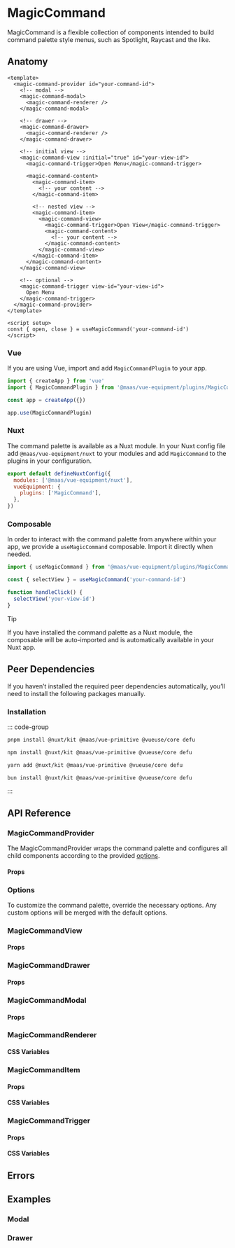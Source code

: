 # MagicCommand

MagicCommand is a flexible collection of components intended to build command palette style menus, such as Spotlight, Raycast and the like.

<component-preview src="./demo/DefaultDemo.vue"/>

<!--@include: @/apps/docs/src/content/snippets/overview.md-->

## Anatomy

```vue
<template>
  <magic-command-provider id="your-command-id">
    <!-- modal -->
    <magic-command-modal>
      <magic-command-renderer />
    </magic-command-modal>

    <!-- drawer -->
    <magic-command-drawer>
      <magic-command-renderer />
    </magic-command-drawer>

    <!-- initial view -->
    <magic-command-view :initial="true" id="your-view-id">
      <magic-command-trigger>Open Menu</magic-command-trigger>

      <magic-command-content>
        <magic-command-item>
          <!-- your content -->
        </magic-command-item>

        <!-- nested view -->
        <magic-command-item>
          <magic-command-view>
            <magic-command-trigger>Open View</magic-command-trigger>
            <magic-command-content>
              <!-- your content -->
            </magic-command-content>
          </magic-command-view>
        </magic-command-item>
      </magic-command-content>
    </magic-command-view>

    <!-- optional -->
    <magic-command-trigger view-id="your-view-id">
      Open Menu
    </magic-command-trigger>
  </magic-command-provider>
</template>

<script setup>
const { open, close } = useMagicCommand('your-command-id')
</script>
```

<!--@include: @/apps/docs/src/content/snippets/installation.md-->

### Vue

If you are using Vue, import and add `MagicCommandPlugin` to your app.

```js
import { createApp } from 'vue'
import { MagicCommandPlugin } from '@maas/vue-equipment/plugins/MagicCommand'

const app = createApp({})

app.use(MagicCommandPlugin)
```

### Nuxt

The command palette is available as a Nuxt module. In your Nuxt config file add `@maas/vue-equipment/nuxt` to your modules and add `MagicCommand` to the plugins in your configuration.

```js
export default defineNuxtConfig({
  modules: ['@maas/vue-equipment/nuxt'],
  vueEquipment: {
    plugins: ['MagicCommand'],
  },
})
```

### Composable

In order to interact with the command palette from anywhere within your app, we provide a `useMagicCommand` composable. Import it directly when needed.

```js
import { useMagicCommand } from '@maas/vue-equipment/plugins/MagicCommand'

const { selectView } = useMagicCommand('your-command-id')

function handleClick() {
  selectView('your-view-id')
}
```

> [!TIP]
> If you have installed the command palette as a Nuxt module, the composable will be auto-imported and is automatically available in your Nuxt app.

## Peer Dependencies

If you haven’t installed the required peer dependencies automatically, you’ll need to install the following packages manually.

<ProseTable
  :columns="[
    { label: 'Package'},
  ]"
  :rows="[
    {
      items: [
        {
          label: '[@nuxt/kit](https://www.npmjs.com/package/@nuxt/kit)'
        }
      ]
    },
    {
      items: [
        {
          label: '[@maas/vue-primitive](https://www.npmjs.com/package/@maas/vue-primitive)'
        }
      ]
    },
    {
      items: [
        {
          label: '[@vueuse/core](https://www.npmjs.com/package/@vueuse/core)'
        }
      ]
    },
     {
      items: [
        {
          label: '[defu](https://www.npmjs.com/package/defu)'
        }
      ]
    },
  ]"
/>

### Installation

::: code-group

```sh [pnpm]
pnpm install @nuxt/kit @maas/vue-primitive @vueuse/core defu
```

```sh [npm]
npm install @nuxt/kit @maas/vue-primitive @vueuse/core defu
```

```sh [yarn]
yarn add @nuxt/kit @maas/vue-primitive @vueuse/core defu
```

```sh [bun]
bun install @nuxt/kit @maas/vue-primitive @vueuse/core defu
```

:::

## API Reference

### MagicCommandProvider

The MagicCommandProvider wraps the command palette and configures all child components according to the provided [options](#options).

#### Props

<ProseTable 
  :columns="[
    { label: 'Prop' },
    { label: 'Type' },
    { label: 'Required' }
  ]"
  :rows="[
    {
      items: [
        {
          label: 'id',
          description: 'Providing an id is required. Can either be a string or a ref.'
        },
        {
          label: 'MaybeRef\<string\>',
          escape: true
        },
        {
          label: 'true'
        }
      ]
    },
    {
      items: [
        {
          label: 'asChild',
          description: 'Prevent the component from rendering and pass all functionality to a child element.'
        },
        {
          label: 'boolean'
        },
        {
          label: 'false'
        }
      ]
    },
    {
      items: [
        {
          label: 'options',
          description: 'Refer to the [options table](#options) for details.'
        },
        {
          label: 'MagicMenuOptions'
        },
        {
          label: 'false'
        }
      ]
    },
  ]"
/>

### Options

To customize the command palette, override the necessary options. Any custom options will be merged with the default options.

<ProseTable
:columns="[
{ label: 'Option' },
{ label: 'Type' },
{ label: 'Default' }
]"
:rows="[
  {
    items: [
      {
        label: 'debug',
        description: 'Set to true to get verbose error logs.',
      },
      { label: 'boolean' },
      { label: 'false' },
    ],
  },
  {
    items: [
      {
        label: 'transition.content',
        description: 'Override the transition name of the command content.',
      },
      { label: 'string' },
      { label: 'magic-command-content' },
    ],
  },
  {
    items: [
      {
        label: 'keyListener.open',
        description: 'Key combinations that will open the command menu.',
      },
      { label: 'string[] | false' },
      { label: '[\'Cmd+k\', \'Ctrl+k\']' },
    ],
  },
  {
    items: [
      {
        label: 'keyListener.close',
        description: 'Key combinations that will close the command menu.',
      },
      { label: 'string[] | false' },
      { label: '[\'Escape\']' },
    ],
  },
  {
    items: [
      {
        label: 'keyListener.next',
        description: 'Key combinations that will select the next item.',
      },
      { label: 'string[] | false' },
      { label: '[\'ArrowDown\']' },
    ],
  },
  {
    items: [
      {
        label: 'keyListener.prev',
        description: 'Key combinations that will select the previous item.',
      },
      { label: 'string[] | false' },
      { label: '[\'ArrowUp\']' },
    ],
  },
  {
    items: [
      {
        label: 'keyListener.enter',
        description:
          'Key combinations that will trigger `MagicCommandTrigger` when active.',
      },
      { label: 'string[] | false' },
      { label: '[\'Enter\']' },
    ],
  },
  {
    items: [
      {
        label: 'loop',
        description:
          'Whether to loop through items when reaching the end of the list.',
      },
      { label: 'boolean' },
      { label: 'false' },
    ],
  },
]"
/>

### MagicCommandView

#### Props

<ProseTable 
  :columns="[
    { label: 'Prop' },
    { label: 'Type' },
    { label: 'Required' }
  ]"
  :rows="[
    {
      items: [
        {
          label: 'id',
          description: 'Providing an id is optional. Neccessary for interacting with the view through `useMagicCommand`.'
        },
        {
          label: 'MaybeRef\<string\>',
          escape: true
        },
        {
          label: 'false'
        }
      ]
    },
    {
      items: [
        {
          label: 'initial',
          description: 'When set to `true` this view will be visible when opening the command palette.'
        },
       {
          label: 'boolean'
        },
        {
          label: 'false'
        }
      ]
    },
  ]"
/>

### MagicCommandDrawer

#### Props

<ProseTable 
  :columns="[
    { label: 'Prop' },
    { label: 'Type' },
    { label: 'Required' }
  ]"
  :rows="[
    {
      items: [
        {
          label: 'Options',
          description: 'Refer to the MagicDrawer [options table](/plugins/MagicDrawer#options) for details. '
        },
        {
          label: 'MagicCommandDrawerOptions',
        },
        {
          label: 'false'
        }
      ]
    }
  ]"
/>

### MagicCommandModal

#### Props

<ProseTable 
  :columns="[
    { label: 'Prop' },
    { label: 'Type' },
    { label: 'Required' }
  ]"
  :rows="[
    {
      items: [
        {
          label: 'Options',
          description: 'Refer to the MagicModal [options table](/plugins/MagicModal#options) for details. '
        },
        {
          label: 'MagicCommandModalOptions',
        },
        {
          label: 'false'
        }
      ]
    }
  ]"
/>

### MagicCommandRenderer

#### CSS Variables

<ProseTable
  :columns="[
    { label: 'Variable' },
    { label: 'Default' },
  ]"
  :rows="[
    {
      items: [
        {
          label: '--magic-command-renderer-width'
        },
        {
          label: '100%'
        },
      ]
    },
    {
      items: [
        {
          label: '--magic-command-renderer-height'
        },
        {
          label: '100%'
        },
      ]
    }
  ]"
/>

### MagicCommandItem

#### Props

<ProseTable 
  :columns="[
    { label: 'Prop' },
    { label: 'Type' },
    { label: 'Required' }
  ]"
  :rows="[
    {
      items: [
        {
          label: 'id',
          description: 'Providing an id is optional.'
        },
        {
          label: 'string'
        },
        {
          label: 'false'
        }
      ]
    },
    {
      items: [
        {
          label: 'disabled',
          description: 'Disable the command item.'
        },
        {
          label: 'boolean'
        },
        {
          label: 'false'
        }
      ]
    }
  ]"
/>

#### CSS Variables

<ProseTable
  :columns="[
    { label: 'Variable' },
    { label: 'Default' },
  ]"
  :rows="[
    {
      items: [
        {
          label: '--magic-command-item-cursor'
        },
        {
          label: 'default'
        },
      ]
    }
  ]"
/>

### MagicCommandTrigger

#### Props

<ProseTable 
  :columns="[
    { label: 'Prop' },
    { label: 'Type' },
    { label: 'Required' }
  ]"
  :rows="[
    {
      items: [
        {
          label: 'viewId',
          description: 'Optionally pass the `viewId` of the related view. Can be omitted if the component is nested under `MagicCommandView`.'
        },
        {
          label: 'string'
        },
        {
          label: 'false'
        }
      ]
    },
    {
      items: [
        {
          label: 'disabled',
          description: 'Disable the trigger.'
        },
        {
          label: 'boolean'
        },
        {
          label: 'false'
        }
      ]
    },
    {
      items: [
        {
          label: 'trigger',
          description: 'Override the interactions that activate the trigger.'
        },
        {
          label: 'Interaction[]',
          description: 'Array<\'click\' | \'mouseenter\'>',
        },
        {
          label: 'false'
        }
      ]
    },
    {
      items: [
        {
          label: 'action',
          description: 'Choose if the trigger opens or closes the related view.'
        },
        {
          label: 'Action',
          description: '\'open\' | \'close\'',
        },
        {
          label: 'false'
        }
      ]
    },
    {
      items: [
        {
          label: 'asChild',
          description: 'Prevent the component from rendering and pass all functionality to a child element.'
        },
        {
          label: 'boolean'
        },
        {
          label: 'false'
        }
      ]
    }
  ]"
/>

<ProseTable
  :columns="[
    { label: 'Variable' },
    { label: 'Default' },
  ]"
  :rows="[
    {
      items: [
        {
          label: '--magic-command-trigger-cursor'
        },
        {
          label: 'pointer'
        },
      ]
    }
  ]"
/>

#### CSS Variables

<ProseTable
  :columns="[
    { label: 'Variable' },
    { label: 'Default' },
  ]"
  :rows="[
    {
      items: [
        {
          label: '--magic-command-trigger-cursor'
        },
        {
          label: 'pointer'
        },
      ]
    }
  ]"
/>

## Errors

<ProseTable
  :columns="[
    { label: 'Source' },
    { label: 'Error Code' },
    { label: 'Message' }
  ]"
  :rows="[
    {
      items: [
        { label: 'MagicCommandDrawer' },
        { label: 'missing_instance_id' },
        { label: 'MagicCommandDrawer must be nested inside MagicCommandProvider' }
      ]
    },
    {
      items: [
        { label: 'MagicCommandTrigger' },
        { label: 'missing_instance_id' },
        { label: 'MagicCommandTrigger must be nested inside MagicCommandProvider' }
      ]
    },
    {
      items: [
        { label: 'MagicCommandTrigger' },
        { label: 'missing_view_id' },
        { label: 'MagicCommandTrigger must be nested inside MagicCommandView or a viewId must be provided' }
      ]
    },
    {
      items: [
        { label: 'MagicCommandView' },
        { label: 'missing_instance_id' },
        { label: 'MagicCommandView must be nested inside MagicCommandProvider' }
      ]
    },
    {
      items: [
        { label: 'MagicCommandContent' },
        { label: 'missing_instance_id' },
        { label: 'MagicCommandContent must be nested inside MagicCommandProvider' }
      ]
    },
    {
      items: [
        { label: 'MagicCommandContent' },
        { label: 'missing_view_id' },
        { label: 'MagicCommandContent must be nested inside MagicCommandView' }
      ]
    },
    {
      items: [
        { label: 'useMagicCommand' },
        { label: 'view_id_required' },
        { label: 'viewId is required to select an item' }
      ]
    },
    {
      items: [
        { label: 'useMagicCommand' },
        { label: 'id_required' },
        { label: 'id is required to select an item' }
      ]
    },
    {
      items: [
        { label: 'useMenuItem' },
        { label: 'view_id_not_found' },
        { label: 'View {viewId} not found' }
      ]
    },
    {
      items: [
        { label: 'useMenuKeyListener' },
        { label: 'menu_not_active' },
        { label: 'MagicMenu {state.id} is not active' }
      ]
    }
  ]"
/>

## Examples

### Modal

<component-preview src="./demo/ModalDemo.vue"/>

### Drawer

<component-preview src="./demo/DrawerDemo.vue"/>
